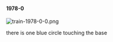 #### 1978-0
![train-1978-0-0.png](https://github.com/lil-lab/nlvr/raw/master/nlvr/train/images/5/train-1978-0-0.png "train-1978-0-0.png")

there is one blue circle touching the base
